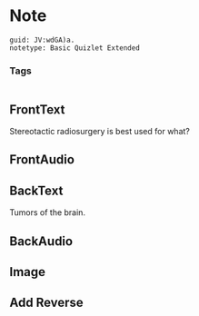 # Note
```
guid: JV:wdGA)a.
notetype: Basic Quizlet Extended
```

### Tags
```
```

## FrontText
Stereotactic radiosurgery is best used for what?

## FrontAudio


## BackText
Tumors of the brain.

## BackAudio


## Image


## Add Reverse


